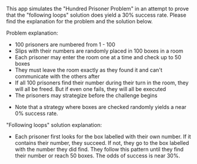 This app simulates the "Hundred Prisoner Problem" in an attempt to prove that the "following loops" solution does yield a 30% success rate.
Please find the explanation for the problem and the solution below.


Problem explanation:

- 100 prisoners are numbered from 1 - 100
- Slips with their numbers are randomly placed in 100 boxes in a room
- Each prisoner may enter the room one at a time and check up to 50 boxes
- They must leave the room exactly as they found it and can't communicate with the others after
- If all 100 prisoners find their number during their turn in the room, they will all be freed. But if even one fails, they will all be executed
- The prisoners may strategize before the challenge begins
* Note that a strategy where boxes are checked randomly yields a near 0% success rate.


"Following loops" solution explanation:

- Each prisoner first looks for the box labelled with their own number. If it contains their number, they succeed. If not, they go to the box labelled with the number they did find. They follow this pattern until they find their number or reach 50 boxes. The odds of success is near 30%.
